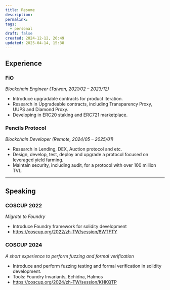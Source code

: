 ```yaml
---
title: Resume
description: 
permalink: 
tags:
  - personal
draft: false
created: 2024-12-12, 20:49
updated: 2025-04-14, 15:38
---
```

## Experience

### **FiO**
*Blockchain Engineer (Taiwan, 2021/02 – 2023/12)*
- Introduce upgradable contracts for product iteration.
- Research in Upgradeable contracts, including Transparency Proxy, UUPS and Diamond Proxy.
- Developing in ERC20 staking and ERC721 marketplace.

### Pencils Protocol
*Blockchain Developer (Remote, 2024/05 – 2025/01)*
- Research in Lending, DEX, Auction protocol and etc.
- Design, develop, test, deploy and upgrade a protocol focused on leveraged yield farming.
- Maintain security, including audit, for a protocol with over 100 million TVL.

---

## Speaking

### COSCUP 2022
*Migrate to Foundry*
- Introduce Foundry framework for solidity development
- https://coscup.org/2022/zh-TW/session/8WTFTY

### COSCUP 2024
*A short experience to perform fuzzing and formal verification*
- Introduce and perform fuzzing testing and formal verification in solidity development.
- Tools: Foundry Invariants, Echidna, Halmos
- https://coscup.org/2024/zh-TW/session/KHKQTP

